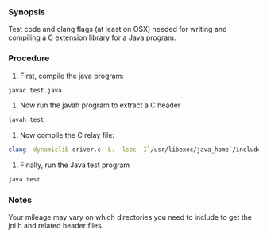 ### Synopsis
Test code and clang flags (at least on OSX) needed
for writing and compiling a C extension library for a Java program.

### Procedure
  1. First, compile the java program:  
  ```bash
  javac test.java
  ```
  1. Now run the javah program to extract a C header  
  ```bash
  javah test
  ```
  1. Now compile the C relay file:  
  ```bash
  clang -dynamiclib driver.c -L. -lsec -I`/usr/libexec/java_home`/include -I`/usr/libexec/java_home`/include/darwin -o librelay.dylib
  ```
  1. Finally, run the Java test program  
  ```bash
  java test
  ```

### Notes
Your mileage may vary on which directories you need to include to get the jni.h
and related header files. 
